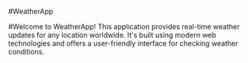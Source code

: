 #WeatherApp

#Welcome to WeatherApp! This application provides real-time weather updates for any location worldwide. It's built using modern web technologies and offers a user-friendly interface for checking weather conditions.
